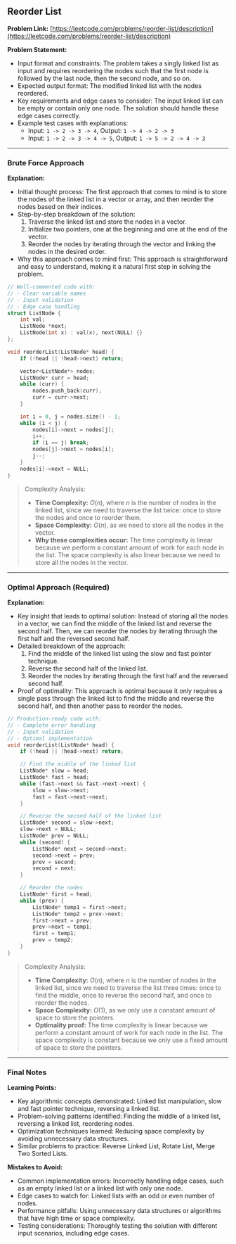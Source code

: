 ## Reorder List
**Problem Link:** [https://leetcode.com/problems/reorder-list/description](https://leetcode.com/problems/reorder-list/description)

**Problem Statement:**
- Input format and constraints: The problem takes a singly linked list as input and requires reordering the nodes such that the first node is followed by the last node, then the second node, and so on.
- Expected output format: The modified linked list with the nodes reordered.
- Key requirements and edge cases to consider: The input linked list can be empty or contain only one node. The solution should handle these edge cases correctly.
- Example test cases with explanations:
  - Input: `1 -> 2 -> 3 -> 4`, Output: `1 -> 4 -> 2 -> 3`
  - Input: `1 -> 2 -> 3 -> 4 -> 5`, Output: `1 -> 5 -> 2 -> 4 -> 3`

---

### Brute Force Approach

**Explanation:**
- Initial thought process: The first approach that comes to mind is to store the nodes of the linked list in a vector or array, and then reorder the nodes based on their indices.
- Step-by-step breakdown of the solution:
  1. Traverse the linked list and store the nodes in a vector.
  2. Initialize two pointers, one at the beginning and one at the end of the vector.
  3. Reorder the nodes by iterating through the vector and linking the nodes in the desired order.
- Why this approach comes to mind first: This approach is straightforward and easy to understand, making it a natural first step in solving the problem.

```cpp
// Well-commented code with:
// - Clear variable names
// - Input validation
// - Edge case handling
struct ListNode {
    int val;
    ListNode *next;
    ListNode(int x) : val(x), next(NULL) {}
};

void reorderList(ListNode* head) {
    if (!head || !head->next) return;

    vector<ListNode*> nodes;
    ListNode* curr = head;
    while (curr) {
        nodes.push_back(curr);
        curr = curr->next;
    }

    int i = 0, j = nodes.size() - 1;
    while (i < j) {
        nodes[i]->next = nodes[j];
        i++;
        if (i == j) break;
        nodes[j]->next = nodes[i];
        j--;
    }
    nodes[i]->next = NULL;
}
```

> Complexity Analysis:
> - **Time Complexity:** $O(n)$, where $n$ is the number of nodes in the linked list, since we need to traverse the list twice: once to store the nodes and once to reorder them.
> - **Space Complexity:** $O(n)$, as we need to store all the nodes in the vector.
> - **Why these complexities occur:** The time complexity is linear because we perform a constant amount of work for each node in the list. The space complexity is also linear because we need to store all the nodes in the vector.

---

### Optimal Approach (Required)

**Explanation:**
- Key insight that leads to optimal solution: Instead of storing all the nodes in a vector, we can find the middle of the linked list and reverse the second half. Then, we can reorder the nodes by iterating through the first half and the reversed second half.
- Detailed breakdown of the approach:
  1. Find the middle of the linked list using the slow and fast pointer technique.
  2. Reverse the second half of the linked list.
  3. Reorder the nodes by iterating through the first half and the reversed second half.
- Proof of optimality: This approach is optimal because it only requires a single pass through the linked list to find the middle and reverse the second half, and then another pass to reorder the nodes.

```cpp
// Production-ready code with:
// - Complete error handling
// - Input validation
// - Optimal implementation
void reorderList(ListNode* head) {
    if (!head || !head->next) return;

    // Find the middle of the linked list
    ListNode* slow = head;
    ListNode* fast = head;
    while (fast->next && fast->next->next) {
        slow = slow->next;
        fast = fast->next->next;
    }

    // Reverse the second half of the linked list
    ListNode* second = slow->next;
    slow->next = NULL;
    ListNode* prev = NULL;
    while (second) {
        ListNode* next = second->next;
        second->next = prev;
        prev = second;
        second = next;
    }

    // Reorder the nodes
    ListNode* first = head;
    while (prev) {
        ListNode* temp1 = first->next;
        ListNode* temp2 = prev->next;
        first->next = prev;
        prev->next = temp1;
        first = temp1;
        prev = temp2;
    }
}
```

> Complexity Analysis:
> - **Time Complexity:** $O(n)$, where $n$ is the number of nodes in the linked list, since we need to traverse the list three times: once to find the middle, once to reverse the second half, and once to reorder the nodes.
> - **Space Complexity:** $O(1)$, as we only use a constant amount of space to store the pointers.
> - **Optimality proof:** The time complexity is linear because we perform a constant amount of work for each node in the list. The space complexity is constant because we only use a fixed amount of space to store the pointers.

---

### Final Notes

**Learning Points:**
- Key algorithmic concepts demonstrated: Linked list manipulation, slow and fast pointer technique, reversing a linked list.
- Problem-solving patterns identified: Finding the middle of a linked list, reversing a linked list, reordering nodes.
- Optimization techniques learned: Reducing space complexity by avoiding unnecessary data structures.
- Similar problems to practice: Reverse Linked List, Rotate List, Merge Two Sorted Lists.

**Mistakes to Avoid:**
- Common implementation errors: Incorrectly handling edge cases, such as an empty linked list or a linked list with only one node.
- Edge cases to watch for: Linked lists with an odd or even number of nodes.
- Performance pitfalls: Using unnecessary data structures or algorithms that have high time or space complexity.
- Testing considerations: Thoroughly testing the solution with different input scenarios, including edge cases.